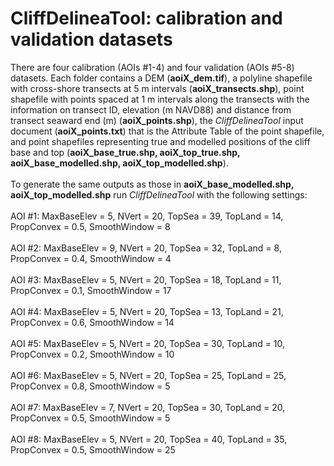 # CliffDelineaTool: calibration and validation datasets
There are four calibration (AOIs #1-4) and four validation (AOIs #5-8) datasets. Each folder contains a DEM (<b>aoiX_dem.tif</b>), a polyline shapefile with cross-shore transects at 5 m intervals (<b>aoiX_transects.shp</b>), point shapefile with points spaced at 1 m intervals along the transects with the information on transect ID, elevation (m NAVD88) and distance from transect seaward end (m) (<b>aoiX_points.shp</b>), the <em>CliffDelineaTool</em> input document (<b>aoiX_points.txt</b>) that is the Attribute Table of the point shapefile, and point shapefiles representing true and modelled positions of the cliff base and top (<b>aoiX_base_true.shp, aoiX_top_true.shp, aoiX_base_modelled.shp, aoiX_top_modelled.shp</b>).
</br></br>
To generate the same outputs as those in <b>aoiX_base_modelled.shp, aoiX_top_modelled.shp</b> run <em>CliffDelineaTool</em> with the following settings:</br></br>
AOI #1: MaxBaseElev = 5, NVert = 20, TopSea = 39, TopLand = 14, PropConvex = 0.5, SmoothWindow = 8</br></br>
AOI #2: MaxBaseElev = 9, NVert = 20, TopSea = 32, TopLand = 8, PropConvex = 0.4, SmoothWindow = 4</br></br>
AOI #3: MaxBaseElev = 5, NVert = 20, TopSea = 18, TopLand = 11, PropConvex = 0.1, SmoothWindow = 17</br></br>
AOI #4: MaxBaseElev = 5, NVert = 20, TopSea = 13, TopLand = 21, PropConvex = 0.6, SmoothWindow = 14</br></br>
AOI #5: MaxBaseElev = 5, NVert = 20, TopSea = 30, TopLand = 10, PropConvex = 0.2, SmoothWindow = 10</br></br>
AOI #6: MaxBaseElev = 5, NVert = 20, TopSea = 25, TopLand = 25, PropConvex = 0.8, SmoothWindow = 5</br></br>
AOI #7: MaxBaseElev = 7, NVert = 20, TopSea = 30, TopLand = 20, PropConvex = 0.5, SmoothWindow = 5</br></br>
AOI #8: MaxBaseElev = 5, NVert = 20, TopSea = 40, TopLand = 35, PropConvex = 0.5, SmoothWindow = 25

